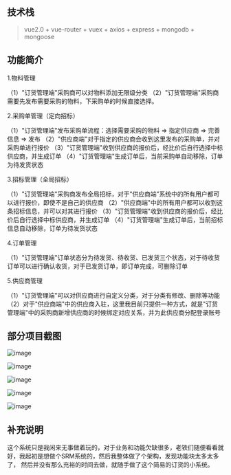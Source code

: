 ## 技术栈

> vue2.0 + vue-router + vuex + axios + express + mongodb + mongoose


## 功能简介

1.物料管理

  （1）"订货管理端"采购商可以对物料添加无限级分类
  （2）"订货管理端"采购商需要先发布需要采购的物料，下采购单的时候直接选择。

2.采购单管理（定向招标）

  （1）"订货管理端"发布采购单流程：选择需要采购的物料 => 指定供应商 =>  完善信息 => 发布
  （2）"供应商端"对于指定的供应商会收到这里发布的采购单，并对采购单进行报价
  （3）"订货管理端"收到供应商的报价后，经比价后自行选择中标供应商，并生成订单
  （4）"订货管理端"生成订单后，当前采购单自动移除，订单为待发货状态

3.招标管理（全局招标）

  （1）"订货管理端"采购商发布全局招标，对于"供应商端"系统中的所有用户都可以进行报价，即使不是自己的供应商
  （2）"供应商端"中的所有用户都可以收到这条招标信息，并可以对其进行报价
  （3）"订货管理端"收到供应商的报价后，经比价后自行选择中标供应商，并生成订单
  （4）"订货管理端"生成订单后，当前招标信息自动移除，订单为待发货状态

4.订单管理

  （1）"订货管理端"订单状态分为待发货、待收货、已发货三个状态，对于待收货订单可以进行确认收货，对于已发货订单，即订单完成，可删除订单

5.供应商管理

 （1）"订货管理端"可以对供应商进行自定义分类，对于分类有修改、删除等功能
 （2）对于"供应商端"中的供应商入驻，这里我目前只提供一种方式，就是"订货管理端"中的采购商新增供应商的时候绑定对应关系，并为此供应商分配登录账号

## 部分项目截图

![image](https://github.com/SunShineKG/SRM/blob/master/gif/login.gif)

![image](https://github.com/SunShineKG/SRM/blob/master/gif/materiel.gif)

![image](https://github.com/SunShineKG/SRM/blob/master/gif/supplierClassfication.gif)

![image](https://github.com/SunShineKG/SRM/blob/master/gif/supplierList.gif)

![image](https://github.com/SunShineKG/SRM/blob/master/gif/purchaseOrder.gif)

## 补充说明

  这个系统只是我闲来无事做着玩的，对于业务和功能欠缺很多，老铁们随便看看就好，我起初是想做个SRM系统的，然后我整体做了个架构，发现功能块太多太多了，
  然后并没有那么充裕的时间去做，就随手做了这个简易的订货的小系统。

